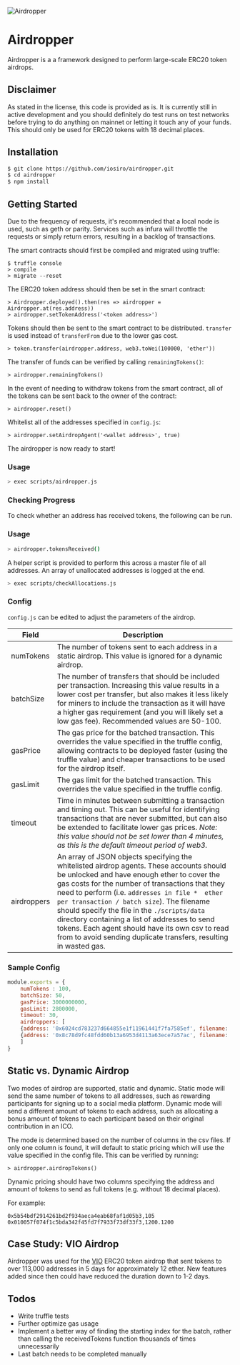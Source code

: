 ![Airdropper](https://imgur.com/WsZc0Ua.jpg)

# Airdropper
Airdropper is a a framework designed to perform large-scale ERC20 token airdrops. 

## Disclaimer
As stated in the license, this code is provided as is. It is currently still in active development and you should definitely do test runs on test networks before trying to do anything on mainnet or letting it touch any of your funds. This should only be used for ERC20 tokens with 18 decimal places.

## Installation
```sh
$ git clone https://github.com/iosiro/airdropper.git 
$ cd airdropper
$ npm install
```

## Getting Started
Due to the frequency of requests, it's recommended that a local node is used, such as geth or parity.  Services such as infura will throttle the requests or simply return errors, resulting in a backlog of transactions.

The smart contracts should first be compiled and migrated using truffle:

```
$ truffle console
> compile
> migrate --reset
```

The ERC20 token address should then be set in the smart contract:
```
> Airdropper.deployed().then(res => airdropper = Airdropper.at(res.address))
> airdropper.setTokenAddress('<token address>')
```

Tokens should then be sent to the smart contract to be distributed. `transfer` is used instead of `transferFrom` due to the lower gas cost. 

```
> token.transfer(airdropper.address, web3.toWei(100000, 'ether'))
```

The transfer of funds can be verified by calling `remainingTokens()`:
```
> airdropper.remainingTokens()
```

In the event of needing to withdraw tokens from the smart contract, all of the tokens can be sent back to the owner of the contract:
```
> airdropper.reset()
```

Whitelist all of the addresses specified in `config.js`:
```
> airdropper.setAirdropAgent('<wallet address>', true)
```

The airdropper is now ready to start!

### Usage
```sh
> exec scripts/airdropper.js
```

### Checking Progress
To check whether an address has received tokens, the following can be run.
### Usage
```sh
> airdropper.tokensReceived()
```

A helper script is provided to perform this across a master file of all addresses. An array of unallocated addresses is logged at the end.

```sh
> exec scripts/checkAllocations.js
```

### Config
```config.js``` can be edited to adjust the parameters of the airdrop.

| Field | Description |
| ------ | ------ |
| numTokens | The number of tokens sent to each address in a static airdrop. This value is ignored for a dynamic airdrop. |
| batchSize | The number of transfers that should be included per transaction. Increasing this value results in a lower cost per transfer, but also makes it less likely for miners to include the transaction as it will have a higher gas requirement (and you will likely set a low gas fee). Recommended values are 50-100. |
| gasPrice| The gas price for the batched transaction. This overrides the value specified in the truffle config, allowing contracts to be deployed faster (using the truffle value) and cheaper transactions to be used for the airdrop itself. |
| gasLimit | The gas limit for the batched transaction. This overrides the value specified in the truffle config. |
| timeout | Time in minutes between submitting a transaction and timing out. This can be useful for identifying transactions that are never submitted, but can also be extended to facilitate lower gas prices. _Note: this value should not be set lower than 4 minutes, as this is the default timeout period of web3._ |
| airdroppers | An array of JSON objects specifying the whitelisted airdrop agents. These accounts should be unlocked and have enough ether to cover the gas costs for the number of transactions that they need to perform (i.e. `addresses in file *  ether per transaction / batch size`). The filename should specify the file in the `./scripts/data` directory containing a list of addresses to send tokens. Each agent should have its own csv to read from to avoid sending duplicate transfers, resulting in wasted gas. |

### Sample Config
```js
module.exports = {
    numTokens : 100,
    batchSize: 50,
    gasPrice: 3000000000,
    gasLimit: 2800000,
    timeout: 30,
    airdroppers: [
    {address: '0x6024cd783237d664855e1f11961441f7fa7585ef', filename: 'addresses1.csv'},
    {address: '0x8c78d9fc48fdd60b13a6953d4113a63ece7a57ac', filename: 'addresses2.csv'},
    ]
}
```

## Static vs. Dynamic Airdrop
Two modes of airdrop are supported, static and dynamic. Static mode will send the same number of tokens to all addresses, such as rewarding participants for signing up to a social media platform. Dynamic mode will send a different amount of tokens to each address, such as allocating a bonus amount of tokens to each participant based on their original contribution in an ICO. 

The mode is determined based on the number of columns in the csv files. If only one column is found, it will default to static pricing which will use the value specified in the config file. This can be verified by running:
```
> airdropper.airdropTokens()
```

Dynamic pricing should have two columns specifying the address and amount of tokens to send as full tokens (e.g. without 18 decimal places). 

For example:
```
0x5b54bdf2914261bd2f934aeca4eab68faf1d05b3,105
0x010057f074f1c5bda342f45fd7f7933f73df33f3,1200.1200
```

## Case Study: VIO Airdrop
Airdropper was used for the [VIO](https://www.viome.io) ERC20 token airdrop that sent tokens to over 113,000 addresses in 5 days for approximately 12 ether. New features added since then could have reduced the duration down to 1-2 days.

## Todos
 - Write truffle tests
 - Further optimize gas usage
 - Implement a better way of finding the starting index for the batch, rather than calling the receivedTokens function thousands of times unnecessarily
 - Last batch needs to be completed manually


